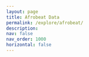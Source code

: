 ```yaml
---
layout: page
title: Afrobeat Data
permalink: /explore/afrobeat/
description: 
nav: false
nav_order: 1000
horizontal: false
---
```


<br/><br/>
